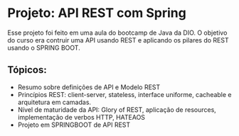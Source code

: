 # Projeto: API REST com Spring

Esse projeto foi feito em uma aula do bootcamp de Java da DIO. O objetivo do curso era contruir uma API usando REST e aplicando os pilares do REST usando o SPRING BOOT.

## Tópicos:

- Resumo sobre definições de API e Modelo REST
- Princípios REST: client-server, stateless, interface uniforme, cacheable e arquitetura em camadas.
- Nível de maturidade da API: Glory of REST, aplicação de resources, implementação de verbos HTTP, HATEAOS
- Projeto em SPRINGBOOT de API REST
